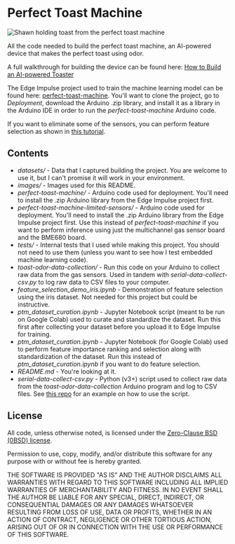 # Perfect Toast Machine

![Shawn holding toast from the perfect toast machine](images/ptm-and-shawn.jpg)

All the code needed to build the perfect toast machine, an AI-powered device that makes the perfect toast using odor.

A full walkthrough for building the device can be found here: [How to Build an AI-powered Toaster](https://www.digikey.com/en/maker/projects/how-to-build-an-ai-powered-toaster/2268be5548e74ceca6830bf35f0f0f9e)

The Edge Impulse project used to train the machine learning model can be found here: [perfect-toast-machine](https://studio.edgeimpulse.com/public/129477/latest). You'll want to clone the project, go to *Deployment*, download the Arduino .zip library, and install it as a library in the Arduino IDE in order to run the *perfect-toast-machine* Arduino code.

If you want to eliminate some of the sensors, you can perform feature selection as shown in [this tutorial](https://www.digikey.com/en/maker/projects/feature-selection-for-embedded-machine-learning/d9b3815901824489af5f46a023e25145).

## Contents

 * *datasets/* - Data that I captured building the project. You are welcome to use it, but I can't promise it will work in your environment.
 * *images/* - Images used for this README.
 * *perfect-toast-machine/* - Arduino code used for deployment. You'll need to install the .zip Arduino library from the Edge Impulse project first.
 * *perfect-toast-machine-limited-sensors/* - Arduino code used for deployment. You'll need to install the .zip Arduino library from the Edge Impulse project first. Use this instead of *perfect-toast-machine* if you want to perform inference using just the multichannel gas sensor board and the BME680 board. 
 * *tests/* - Internal tests that I used while making this project. You should not need to use them (unless you want to see how I test embedded machine learning code).
 * *toast-odor-data-collection/* - Run this code on your Arduino to collect raw data from the gas sensors. Used in tandem with *serial-data-collect-csv.py* to log raw data to CSV files to your computer.
 * *feature_selection_demo_iris.ipynb* - Demonstration of feature selection using the iris dataset. Not needed for this project but could be instructive.
 * *ptm_dataset_curation.ipynb* - Jupyter Notebook script (meant to be run on Google Colab) used to curate and standardize the dataset. Run this first after collecting your dataset before you upload it to Edge Impulse for training.
 * *ptm_dataset_curation.ipynb* - Jupyter Notebook (for Google Colab) used to perform feature importance ranking and selection along with standardization of the dataset. Run this instead of *ptm_dataset_curation.ipynb* if you want to do feature selection.
 * *README.md* - You're looking at it.
 * *serial-data-collect-csv.py* - Python (v3+) script used to collect raw data from the *toast-odor-data-collection* Arduino program and log to CSV files. See [this repo](https://github.com/edgeimpulse/example-data-collection-csv) for an example on how to use the script.

## License

All code, unless otherwise noted, is licensed under the [Zero-Clause BSD (0BSD) license](https://opensource.org/licenses/0BSD).

Permission to use, copy, modify, and/or distribute this software for any purpose with or without fee is hereby granted.

THE SOFTWARE IS PROVIDED "AS IS" AND THE AUTHOR DISCLAIMS ALL WARRANTIES WITH REGARD TO THIS SOFTWARE INCLUDING ALL IMPLIED WARRANTIES OF MERCHANTABILITY AND FITNESS. IN NO EVENT SHALL THE AUTHOR BE LIABLE FOR ANY SPECIAL, DIRECT, INDIRECT, OR CONSEQUENTIAL DAMAGES OR ANY DAMAGES WHATSOEVER RESULTING FROM LOSS OF USE, DATA OR PROFITS, WHETHER IN AN ACTION OF CONTRACT, NEGLIGENCE OR OTHER TORTIOUS ACTION, ARISING OUT OF OR IN CONNECTION WITH THE USE OR PERFORMANCE OF THIS SOFTWARE.